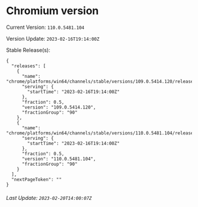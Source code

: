 # Chromium version

Current Version: `110.0.5481.104`

Version Update: `2023-02-16T19:14:00Z`

Stable Release(s):
```
{
  "releases": [
    {
      "name": "chrome/platforms/win64/channels/stable/versions/109.0.5414.120/releases/1676574840",
      "serving": {
        "startTime": "2023-02-16T19:14:00Z"
      },
      "fraction": 0.5,
      "version": "109.0.5414.120",
      "fractionGroup": "90"
    },
    {
      "name": "chrome/platforms/win64/channels/stable/versions/110.0.5481.104/releases/1676574840",
      "serving": {
        "startTime": "2023-02-16T19:14:00Z"
      },
      "fraction": 0.5,
      "version": "110.0.5481.104",
      "fractionGroup": "90"
    }
  ],
  "nextPageToken": ""
}
```

###### Last Update: `2023-02-20T14:00:07Z`
        